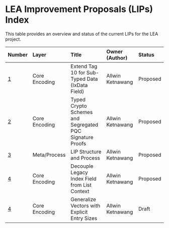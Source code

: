 # LEA Improvement Proposals (LIPs) Index

This table provides an overview and status of the current LIPs for the LEA project.

| Number | Layer         | Title                                                        | Owner (Author)    | Status   |
| :----- | :------------ | :----------------------------------------------------------- | :---------------- | :------- |
| [1](LIP-0001.md) | Core Encoding | Extend Tag 10 for Sub-Typed Data (IxData Field) | Allwin Ketnawang | Proposed |
| [2](LIP-0002.md) | Core Encoding | Typed Crypto Schemes and Segregated PQC Signature Proofs | Allwin Ketnawang | Proposed |
| [3](LIP-0003.md) | Meta/Process  | LIP Structure and Process | Allwin Ketnawang | Proposed |
| [4](LIP-0004.md) | Core Encoding | Decouple Legacy Index Field from List Context | Allwin Ketnawang | Proposed |
| [4](LIP-0005.md) | Core Encoding | Generalize Vectors with Explicit Entry Sizes | Allwin Ketnawang | Draft |
